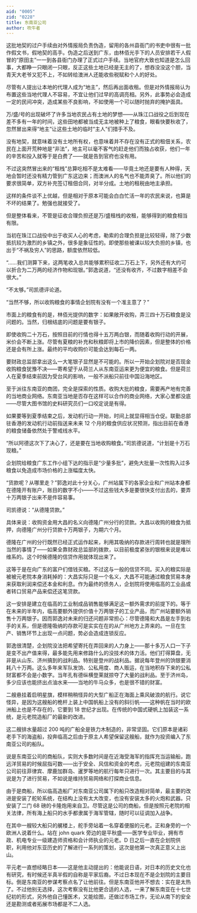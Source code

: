 ```yaml
---
aid: "0005"
zid: "0228"
title: 东南亚公司
author: 吹牛者
---
```


这批地契的过户手续由对外情报局负责伪造，留用的各州县衙门的书吏中很有一批作假文书，假地契的高手。伪造之后送到广东，由林佰光手下的人员安排若干人假冒的“原田主”一一到各县衙门办理了正式过户手续。当地官府大致也知道是怎么回事，大都睁一只眼闭一只眼，反正这些土地已经是无主的了，想吞没没这个胆，当青天大老爷又犯不上，不如转给澳洲人还能收些税赋和个人的好处。

尽管有人提出让本地的代理人成为“地主”，然后再出面收租。但是对外情报局认为布置这些当地代理人不容易，不宜让他们过早的高调亮相。另外，此事势必会造成一定的民间冲突，造成某些不良影响，不如使用一个可以随时抛弃的掩护面具。

万/盛/号的出现破坏了许多当地农民占有土地的梦想——从珠江口战役之后到现在差不多有一年的时间，这些田地都被当成无主地被种上了粮食，眼看快要秋收了，忽然冒出来得“地主”让这些土地的临时“主人”们措手不及。

没有地契，就意味着没有土地所有权，也意味着并不存在没有正式的租佃关系，农民在上面开荒种地是“非法”，地主可以毫不客气的赶走他们而独占收获，他们一年的辛苦和投入就等于是白费了——就是告到官府也没有用。

不过这突然冒出来的“租栈”总算吃相不是太难看——毕竟土地还是要有人种得，天地会暂时还没有精力管到广东这边来；而澳洲人的名气也不能弄臭了。所以他们的要求很简单，双方补充签订租佃合同，对半分成。土地的租税由地主承担。

这样的条件谈不上优越，但是相对于原本可能会白白忙活一年的农民来说，也算是不坏的结果了。勉强也就接受了。

但是整体看来，不管是征收合理负担还是万/盛租栈的收租，能够得到的粮食相当有限。

当初在珠江口战役中出于收买人心的考虑，勒索的合理负担是比较轻得，除了少数抵抗较为激烈的乡镇之外，很多是象征性的。即使那些被课以较大负担的乡镇，也出于“不祸及穷人”的思路，额度依然较低。

“……我们测算下来，这两笔收入总共能够累积征收二万石上下，另外还有大约可以折合为二万两的经济作物和现银。”郭逸说道，“还没有收齐，不过数字相差不会很大。”

“不太够。”司凯德评论道。

“当然不够，所以收购粮食的事情企划院有没有一个准主意了？”

市面上的粮食有的是，林佰光提供的数字：如果敞开收购，弄三四十万石粮食是没问题的。当然，归根结底的问题是要有银子。

即使收购二十万石，按照目前的行情也得十五万两白银，而随着收购行动的开展，米价会不断上涨。尽管有夏粮的补充和秋粮即将上市的降价因素，但是整体的价格还是会有所上涨。最终的平均收购价可能会达到每石一两。

要财政总监部拿出这么一大笔银子显然是不可能的。所以一开始企划院对是否现金收购粮食犹豫不决——寄希望于从荷兰人从东南亚运来更为便宜的粮食。但是荷兰人在夏季结束前因为受台风的影响，一般不派船只前往中国沿海地区。

至于派往东南亚的商团，完全是探索的性质。收购大批的粮食，需要再产地有完善的当地商业网络。东南亚当地是否存在这样可以合作的商业网络，大家心里都没底——尽管大图书馆的史料研究员们一口咬定说是有得。

如果要等到夏季结束之后，发动机行动一开始，时间上就显得相当仓促。联勤总部驻香港的发动机行动前指送来未来 12 个月的粮食供应状况预测，指出目前在香港的粮食储备依然处于警戒线水平。

“所以阿德这次下了决心了，还是要在当地收购粮食。”司凯德说道，“计划是十万石现粮。”

企划院给粮食广东工作小组下达的指示是“少量多批”，避免大批量一次性购入过多粮食以免造成市场价格的上涨幅度太快。

“货款呢？从哪里走？”郭逸对此十分关心，广州站属下的各家企业和广州站本身都在德隆开有账户，账目的数字不小——不过这些钱大多是要很快支付出去的，要弄十万两银子出来不是件容易事。

司凯德说：“从德隆贷款。”

具体来说：收购资金用大昌的名义向德隆广州分行的贷款。大昌以收购的粮食为抵押，向德隆广州分行贷款十万两银子，为期六个月。

德隆在广州的分行既然已经正式运作起来，利用其吸纳的存款进行周转也就是理所当然的事情了——如果全靠财政总监部的拨款，以目前极度紧张的银根来说是难以维系的。这个时候德隆的信贷作用就体现出来了。

这等于是在向广东的富户们借钱买粮。不过这与一般的信贷不同。买入的粮实际是被被元老院本身消耗掉的：大昌实际只是一个名义，大昌不可能通过粮食贸易本身来获取利润来偿还本金和利息。作为最终的债务人，企划院将使用临高的工业品或者转口贸易产品来偿还这笔贷款。

这一安排是建立在临高的工业制成品销售能够满足这一额外需求的前提下的。等于在未来的半年内，临高要额外提供价值十万两银子的工业产品，而广州站要额外销售十万两银子。因而郭逸对未来的归还问题非常担心：尽管德隆和大昌是左手到右手的关系，但是德隆吸纳的存款可是实实在在的从广州地方上弄来的。一旦在生产、销售环节上出现一点问题，势必会造成连锁反应。

郭逸很清楚，企划院没法把希望寄托在弄回来的人力身上——那十多万人口一下子是变不出产值来得，最多能先用来修路什么的没技术的体力活。他们打得算盘，无非是从山东、济州搞到的战利品。特别是登州的战利品。据说每年登州的饷银要消耗八十万两。这么多年来军队发饷、公私用度、商人贩运，在当地积存下来的公私财富都不会是小数字。当年孔有德纵横登莱就掠夺了大量的战利品。至于济州岛，多少应该也能挤出点油水来——当地的牛马众多，也是很不错的财富。

二艘悬挂着启明星旗，模样稍稍怪异的大型广船正在海面上乘风破浪的航行。说它怪异，是因为这艘船的桅杆上装上中国帆船上没有的斜衍帆——这种帆在当时的欧洲船上也是不存在的，它要到 18 世纪才出现。在传统的中国式硬帆上加装这一系统，是元老院造船厂的最新的改进。

这二艘排水量超过 200 吨的广船全是铁力木制造的，非常坚固。它们原本是诸彩老手下的海盗船，投奔临高之后由于原主人希望保留这艘船，就作为投资编入了东南亚公司的船队。

说是东南亚公司的商船队，实则大多数时间是在近海受海军的指挥充当运输船，跑远洋贸易的时候屈指可数——出于安全、风信和资金的考虑，元老院组建的东南亚公司前往菲律宾、摩鹿加群岛、暹罗等地的航行每年只进行一次。其主要目的与其说是为了进行贸易，不如说是维持贸易网络和打探商业信息。

由于是商船，所以临高造船厂对东南亚公司属下的船只改造相对简单，最主要的改进是安装了舵轮系统，在结构上没有太大改变，也没有安装太多的火炮和武器。只安装了二门 68 磅的卡隆炮用来自卫。尽管这是公司的商船，但是按照元老院的相关法律，所有海上船只的水手都隶属于海军管辖，随时可以征调加入战争。

在其中一艘较大船只的艉楼上，舵手旁站着一名穿着便服的元老。正和身旁的一个欧洲人说着什么。站在 john quark 旁边的是平秋盛——医学专业毕业，拥有市政、机电专业一级建造师资格和会计师执业的元老。D 日之后一直在企划院供职，利用他对东亚历史的了解进行一系列的策划，这次是他第一次真正意义上出山。

平元老一直想经略日本——这是他主动提出的：他能说日语，对日本的历史文化也有研究，有时候还半真半假的自称是平家后裔。不过日本现在不是企划院的主要目标。倒是东南亚的参谋考察点名了让他前往。但是东南亚他并不想去：实在是太热了。不过他别无选择，这次考察没有比他更合适的人选，一来了解东南亚在十七世纪初的形式，另外他自己懂医术，又能绘图，还做过市场工作，无论从南下的安全还是勘测或者拓展市场都是不二人选。
